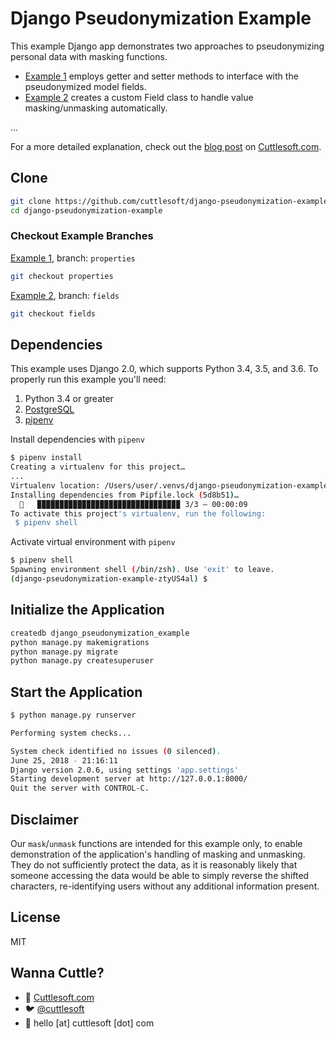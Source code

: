 # Django Pseudonymization Example

This example Django app demonstrates two approaches to pseudonymizing personal data with masking functions.

- [Example 1](https://github.com/cuttlesoft/django-pseudonymization-example/tree/properties) employs getter and setter methods to interface with the pseudonymized model fields.
- [Example 2](https://github.com/cuttlesoft/django-pseudonymization-example/tree/fields) creates a custom Field class to handle value masking/unmasking automatically.

...

For a more detailed explanation, check out the [blog post](https://www.cuttlesoft.com/data-pseudonymization-in-django) on [Cuttlesoft.com](https://www.cuttlesoft.com/data-pseudonymization-in-django).

## Clone

```bash
git clone https://github.com/cuttlesoft/django-pseudonymization-example.git
cd django-pseudonymization-example
```

### Checkout Example Branches

[Example 1](https://github.com/cuttlesoft/django-pseudonymization-example/tree/properties), branch: `properties`

```bash
git checkout properties
```

[Example 2](https://github.com/cuttlesoft/django-pseudonymization-example/tree/fields), branch: `fields`

```bash
git checkout fields
```

## Dependencies

This example uses Django 2.0, which supports Python 3.4, 3.5, and 3.6. To properly run this example you'll need:

1.  Python 3.4 or greater
2.  [PostgreSQL](https://www.postgresql.org/)
3.  [pipenv](https://docs.pipenv.org/)

Install dependencies with `pipenv`

```bash
$ pipenv install
Creating a virtualenv for this project…
...
Virtualenv location: /Users/user/.venvs/django-pseudonymization-example-ztyUS4al
Installing dependencies from Pipfile.lock (5d8b51)…
  🐍   ▉▉▉▉▉▉▉▉▉▉▉▉▉▉▉▉▉▉▉▉▉▉▉▉▉▉▉▉▉▉▉▉ 3/3 — 00:00:09
To activate this project's virtualenv, run the following:
 $ pipenv shell
```

Activate virtual environment with `pipenv`

```bash
$ pipenv shell
Spawning environment shell (/bin/zsh). Use 'exit' to leave.
(django-pseudonymization-example-ztyUS4al) $
```

## Initialize the Application

```bash
createdb django_pseudonymization_example
python manage.py makemigrations
python manage.py migrate
python manage.py createsuperuser
```

## Start the Application

```bash
$ python manage.py runserver

Performing system checks...

System check identified no issues (0 silenced).
June 25, 2018 - 21:16:11
Django version 2.0.6, using settings 'app.settings'
Starting development server at http://127.0.0.1:8000/
Quit the server with CONTROL-C.
```

## Disclaimer

Our `mask`/`unmask` functions are intended for this example only, to enable demonstration of the application's handling of masking and unmasking. They do not sufficiently protect the data, as it is reasonably likely that someone accessing the data would be able to simply reverse the shifted characters, re-identifying users without any additional information present.

## License

MIT

## Wanna Cuttle?

- 🐙 [Cuttlesoft.com](https://cuttlesoft.com)
- 🐦 [@cuttlesoft](https://twitter.com/cuttlesoft)
- 📩 hello [at] cuttlesoft [dot] com
